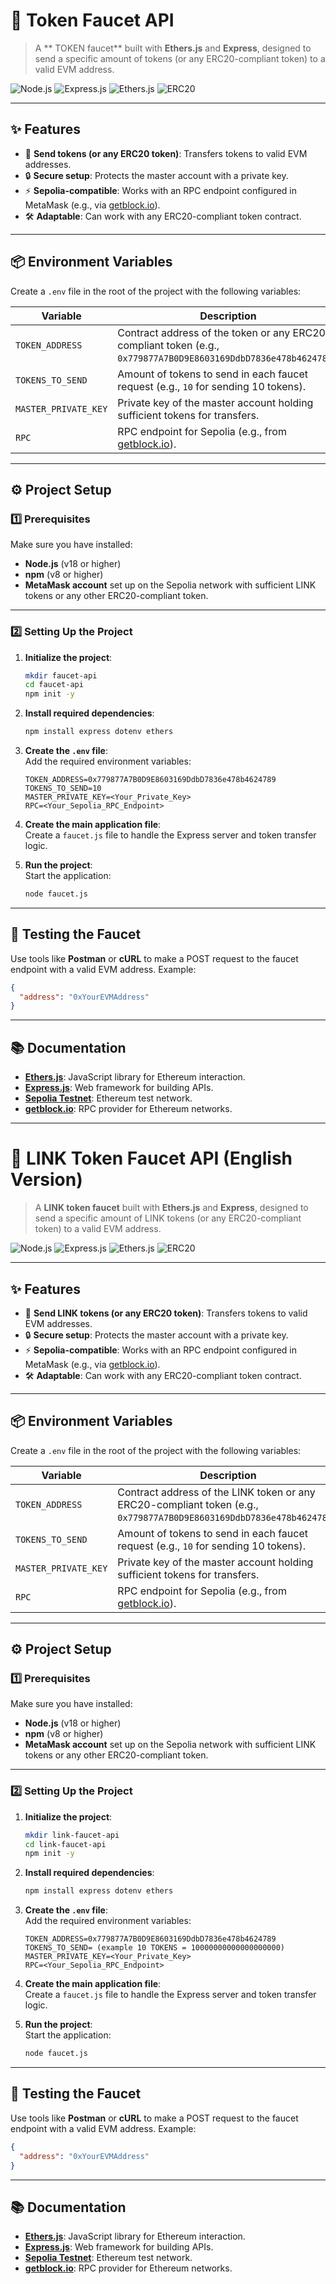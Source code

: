# 🚰  Token Faucet API

> A ** TOKEN faucet** built with **Ethers.js** and **Express**, designed to send a specific amount of tokens (or any ERC20-compliant token) to a valid EVM address.

![Node.js](https://img.shields.io/badge/Node.js-%5E18.0.0-green?logo=node.js) ![Express.js](https://img.shields.io/badge/Express.js-%5E4.0.0-blue?logo=express) ![Ethers.js](https://img.shields.io/badge/Ethers.js-%5E5.0.0-purple?logo=ethereum) ![ERC20](https://img.shields.io/badge/ERC20-Compatible-yellow)

---

## ✨ Features

- 🚀 **Send tokens (or any ERC20 token)**: Transfers tokens to valid EVM addresses.
- 🔒 **Secure setup**: Protects the master account with a private key.
- ⚡ **Sepolia-compatible**: Works with an RPC endpoint configured in MetaMask (e.g., via [getblock.io](https://getblock.io)).
- 🛠️ **Adaptable**: Can work with any ERC20-compliant token contract.

---

## 📦 Environment Variables

Create a `.env` file in the root of the project with the following variables:

| Variable             | Description                                                                                     |
|----------------------|-------------------------------------------------------------------------------------------------|
| `TOKEN_ADDRESS`      | Contract address of the token or any ERC20-compliant token (e.g., `0x779877A7B0D9E8603169DdbD7836e478b4624789`). |
| `TOKENS_TO_SEND`     | Amount of tokens to send in each faucet request (e.g., `10` for sending 10 tokens).            |
| `MASTER_PRIVATE_KEY` | Private key of the master account holding sufficient tokens for transfers.                     |
| `RPC`                | RPC endpoint for Sepolia (e.g., from [getblock.io](https://getblock.io)).                      |

---

## ⚙️ Project Setup

### 1️⃣ Prerequisites

Make sure you have installed:

- **Node.js** (v18 or higher)
- **npm** (v8 or higher)
- **MetaMask account** set up on the Sepolia network with sufficient LINK tokens or any other ERC20-compliant token.

---

### 2️⃣ Setting Up the Project

1. **Initialize the project**:  
   ```bash
   mkdir faucet-api
   cd faucet-api
   npm init -y
   ```

2. **Install required dependencies**:  
   ```bash
   npm install express dotenv ethers
   ```

3. **Create the `.env` file**:  
   Add the required environment variables:
   ```env
   TOKEN_ADDRESS=0x779877A7B0D9E8603169DdbD7836e478b4624789
   TOKENS_TO_SEND=10
   MASTER_PRIVATE_KEY=<Your_Private_Key>
   RPC=<Your_Sepolia_RPC_Endpoint>
   ```

4. **Create the main application file**:  
   Create a `faucet.js` file to handle the Express server and token transfer logic.

5. **Run the project**:  
   Start the application:
   ```bash
   node faucet.js
   ```

---

## 🧪 Testing the Faucet

Use tools like **Postman** or **cURL** to make a POST request to the faucet endpoint with a valid EVM address. Example:
```json
{
  "address": "0xYourEVMAddress"
}
```

---

## 📚 Documentation

- **[Ethers.js](https://docs.ethers.org/)**: JavaScript library for Ethereum interaction.
- **[Express.js](https://expressjs.com/)**: Web framework for building APIs.
- **[Sepolia Testnet](https://sepolia.dev/)**: Ethereum test network.
- **[getblock.io](https://getblock.io/)**: RPC provider for Ethereum networks.

---

# 🚰 LINK Token Faucet API (English Version)

> A **LINK token faucet** built with **Ethers.js** and **Express**, designed to send a specific amount of LINK tokens (or any ERC20-compliant token) to a valid EVM address.

![Node.js](https://img.shields.io/badge/Node.js-%5E18.0.0-green?logo=node.js) ![Express.js](https://img.shields.io/badge/Express.js-%5E4.0.0-blue?logo=express) ![Ethers.js](https://img.shields.io/badge/Ethers.js-%5E5.0.0-purple?logo=ethereum) ![ERC20](https://img.shields.io/badge/ERC20-Compatible-yellow)

---

## ✨ Features

- 🚀 **Send LINK tokens (or any ERC20 token)**: Transfers tokens to valid EVM addresses.
- 🔒 **Secure setup**: Protects the master account with a private key.
- ⚡ **Sepolia-compatible**: Works with an RPC endpoint configured in MetaMask (e.g., via [getblock.io](https://getblock.io)).
- 🛠️ **Adaptable**: Can work with any ERC20-compliant token contract.

---

## 📦 Environment Variables

Create a `.env` file in the root of the project with the following variables:

| Variable             | Description                                                                                     |
|----------------------|-------------------------------------------------------------------------------------------------|
| `TOKEN_ADDRESS`      | Contract address of the LINK token or any ERC20-compliant token (e.g., `0x779877A7B0D9E8603169DdbD7836e478b4624789`). |
| `TOKENS_TO_SEND`     | Amount of tokens to send in each faucet request (e.g., `10` for sending 10 tokens).            |
| `MASTER_PRIVATE_KEY` | Private key of the master account holding sufficient tokens for transfers.                     |
| `RPC`                | RPC endpoint for Sepolia (e.g., from [getblock.io](https://getblock.io)).                      |

---

## ⚙️ Project Setup

### 1️⃣ Prerequisites

Make sure you have installed:

- **Node.js** (v18 or higher)
- **npm** (v8 or higher)
- **MetaMask account** set up on the Sepolia network with sufficient LINK tokens or any other ERC20-compliant token.

---

### 2️⃣ Setting Up the Project

1. **Initialize the project**:  
   ```bash
   mkdir link-faucet-api
   cd link-faucet-api
   npm init -y
   ```

2. **Install required dependencies**:  
   ```bash
   npm install express dotenv ethers
   ```

3. **Create the `.env` file**:  
   Add the required environment variables:
   ```env
   TOKEN_ADDRESS=0x779877A7B0D9E8603169DdbD7836e478b4624789
   TOKENS_TO_SEND= (example 10 TOKENS = 10000000000000000000)
   MASTER_PRIVATE_KEY=<Your_Private_Key>
   RPC=<Your_Sepolia_RPC_Endpoint>
   ```

4. **Create the main application file**:  
   Create a `faucet.js` file to handle the Express server and token transfer logic.

5. **Run the project**:  
   Start the application:
   ```bash
   node faucet.js
   ```

---

## 🧪 Testing the Faucet

Use tools like **Postman** or **cURL** to make a POST request to the faucet endpoint with a valid EVM address. Example:
```json
{
  "address": "0xYourEVMAddress"
}
```

---

## 📚 Documentation

- **[Ethers.js](https://docs.ethers.org/)**: JavaScript library for Ethereum interaction.
- **[Express.js](https://expressjs.com/)**: Web framework for building APIs.
- **[Sepolia Testnet](https://sepolia.dev/)**: Ethereum test network.
- **[getblock.io](https://getblock.io/)**: RPC provider for Ethereum networks.
